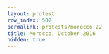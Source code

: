 ```yaml
---
layout: protest
row_index: 502
permalink: protests/morocco-22
title: Morocco, October 2016
hidden: true
---
```

